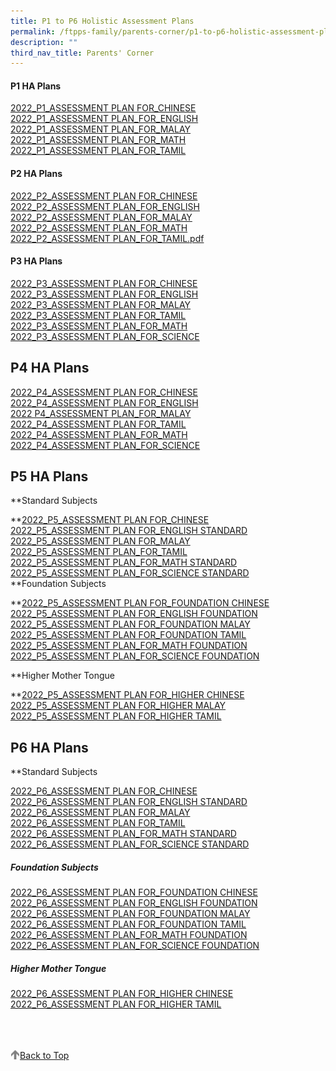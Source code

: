 ```yaml
---
title: P1 to P6 Holistic Assessment Plans
permalink: /ftpps-family/parents-corner/p1-to-p6-holistic-assessment-plans/
description: ""
third_nav_title: Parents' Corner
---
```

#### P1 HA Plans

[2022_P1_ASSESSMENT PLAN FOR_CHINESE](/files/2022_P1_ASSESSMENT%20PLAN%20FOR_CHINESE.pdf) 
<br>
[2022_P1_ASSESSMENT PLAN_FOR_ENGLISH](/files/2022_P1_ASSESSMENT%20PLAN_FOR_ENGLISH.pdf)
<br>
[2022_P1_ASSESSMENT PLAN_FOR_MALAY](/files/2022_P1_ASSESSMENT%20PLAN_FOR_MALAY.pdf)
<br>
[2022_P1_ASSESSMENT PLAN_FOR_MATH](/files/2022_P1_ASSESSMENT%20PLAN_FOR_MATH.pdf)
<br>
[ 2022_P1_ASSESSMENT PLAN_FOR_TAMIL](/files/2022_P1_ASSESSMENT%20PLAN_FOR_TAMIL.pdf)


#### P2 HA Plans


[2022_P2_ASSESSMENT PLAN FOR_CHINESE](/files/2022_P2_ASSESSMENT%20PLAN%20FOR_CHINESE.pdf)
<br>
[2022_P2_ASSESSMENT PLAN_FOR_ENGLISH](/files/2022_P2_ASSESSMENT%20PLAN_FOR_ENGLISH.pdf)
<br>
[2022_P2_ASSESSMENT PLAN_FOR_MALAY](/files/2022_P2_ASSESSMENT%20PLAN_FOR_MALAY.pdf)
<br>
[2022_P2_ASSESSMENT PLAN_FOR_MATH](/files/2022_P2_ASSESSMENT%20PLAN_FOR_MATH.pdf)
<br>
[2022_P2_ASSESSMENT PLAN_FOR_TAMIL.pdf](/files/2022_P2_ASSESSMENT%20PLAN_FOR_TAMIL.pdf)

#### P3 HA Plans


[2022\_P3\_ASSESSMENT PLAN FOR\_CHINESE](https://firsttoapayohpri.moe.edu.sg/qql/slot/u735/Holistic%20Assessment/P3/2022_P3_ASSESSMENT%20PLAN%20FOR_CHINESE.pdf)  
[2022\_P3\_ASSESSMENT PLAN FOR\_ENGLISH](https://firsttoapayohpri.moe.edu.sg/qql/slot/u735/Holistic%20Assessment/P3/2022_P3_ASSESSMENT%20PLAN%20FOR_ENGLISH.pdf)  
[2022\_P3\_ASSESSMENT PLAN FOR\_MALAY](https://firsttoapayohpri.moe.edu.sg/qql/slot/u735/Holistic%20Assessment/P3/2022_P3_ASSESSMENT%20PLAN%20FOR_MALAY.pdf)  
[2022\_P3\_ASSESSMENT PLAN FOR\_TAMIL](https://firsttoapayohpri.moe.edu.sg/qql/slot/u735/Holistic%20Assessment/P3/2022_P3_ASSESSMENT%20PLAN%20FOR_TAMIL.pdf)  
[2022\_P3\_ASSESSMENT PLAN\_FOR\_MATH](https://firsttoapayohpri.moe.edu.sg/qql/slot/u735/Holistic%20Assessment/P3/2022_P3_ASSESSMENT%20PLAN_FOR_MATH.pdf)  
[2022\_P3\_ASSESSMENT PLAN\_FOR\_SCIENCE](https://firsttoapayohpri.moe.edu.sg/qql/slot/u735/Holistic%20Assessment/P3/2022_P3_ASSESSMENT%20PLAN_FOR_SCIENCE.pdf)  

P4 HA Plans
-----------

[2022\_P4\_ASSESSMENT PLAN FOR\_CHINESE](https://firsttoapayohpri.moe.edu.sg/qql/slot/u735/Holistic%20Assessment/P4/2022_P4_ASSESSMENT%20PLAN%20FOR_CHINESE.pdf)  
[2022\_P4\_ASSESSMENT PLAN FOR\_ENGLISH](https://firsttoapayohpri.moe.edu.sg/qql/slot/u735/Holistic%20Assessment/P4/2022_P4_ASSESSMENT%20PLAN%20FOR_ENGLISH.pdf)  
[2022 P4\_ASSESSMENT PLAN\_FOR\_MALAY](https://firsttoapayohpri.moe.edu.sg/qql/slot/u735/Holistic%20Assessment/P4/2022%20P4_ASSESSMENT%20PLAN_FOR_MALAY.pdf)  
[2022\_P4\_ASSESSMENT PLAN FOR\_TAMIL](https://firsttoapayohpri.moe.edu.sg/qql/slot/u735/Holistic%20Assessment/P4/2022_P4_ASSESSMENT%20PLAN%20FOR_TAMIL.pdf)  
[2022\_P4\_ASSESSMENT PLAN\_FOR\_MATH](https://firsttoapayohpri.moe.edu.sg/qql/slot/u735/Holistic%20Assessment/P4/2022_P4_ASSESSMENT%20PLAN_FOR_MATH.pdf)  
[2022\_P4\_ASSESSMENT PLAN\_FOR\_SCIENCE](https://firsttoapayohpri.moe.edu.sg/qql/slot/u735/Holistic%20Assessment/P4/2022_P4_ASSESSMENT%20PLAN_FOR_SCIENCE.pdf)  

P5 HA Plans
-----------

**Standard Subjects  
  
**[2022\_P5\_ASSESSMENT PLAN FOR\_CHINESE](https://firsttoapayohpri.moe.edu.sg/qql/slot/u735/Holistic%20Assessment/P5/Standard%20Subjects/2022_P5_ASSESSMENT%20PLAN%20FOR_CHINESE.pdf)  
[2022\_P5\_ASSESSMENT PLAN FOR\_ENGLISH STANDARD](https://firsttoapayohpri.moe.edu.sg/qql/slot/u735/Holistic%20Assessment/P5/Standard%20Subjects/2022_P5_ASSESSMENT%20PLAN%20FOR_ENGLISH%20STANDARD.pdf)  
[2022\_P5\_ASSESSMENT PLAN FOR\_MALAY](https://firsttoapayohpri.moe.edu.sg/qql/slot/u735/Holistic%20Assessment/P5/Standard%20Subjects/2022_P5_ASSESSMENT%20PLAN%20FOR_MALAY.pdf)  
[2022\_P5\_ASSESSMENT PLAN\_FOR\_TAMIL](https://firsttoapayohpri.moe.edu.sg/qql/slot/u735/Holistic%20Assessment/P5/Standard%20Subjects/2022_P5_ASSESSMENT%20PLAN_FOR_TAMIL.pdf)  
[2022\_P5\_ASSESSMENT PLAN\_FOR\_MATH STANDARD](https://firsttoapayohpri.moe.edu.sg/qql/slot/u735/Holistic%20Assessment/P5/Standard%20Subjects/2022_P5_ASSESSMENT%20PLAN_FOR_MATH%20STANDARD.pdf)  
[2022\_P5\_ASSESSMENT PLAN\_FOR\_SCIENCE STANDARD](https://firsttoapayohpri.moe.edu.sg/qql/slot/u735/Holistic%20Assessment/P5/Standard%20Subjects/2022_P5_ASSESSMENT%20PLAN_FOR_SCIENCE%20STANDARD.pdf)  
**Foundation Subjects  
  
**[2022\_P5\_ASSESSMENT PLAN FOR\_FOUNDATION CHINESE](https://firsttoapayohpri.moe.edu.sg/qql/slot/u735/Holistic%20Assessment/P5/Foundation%20Subjects/2022_P5_ASSESSMENT%20PLAN%20FOR_FOUNDATION%20CHINESE.pdf)  
[2022\_P5\_ASSESSMENT PLAN FOR\_ENGLISH FOUNDATION](https://firsttoapayohpri.moe.edu.sg/qql/slot/u735/Holistic%20Assessment/P5/Foundation%20Subjects/2022_P5_ASSESSMENT%20PLAN%20FOR_ENGLISH%20FOUNDATION.pdf)  
[2022\_P5\_ASSESSMENT PLAN FOR\_FOUNDATION MALAY](https://firsttoapayohpri.moe.edu.sg/qql/slot/u735/Holistic%20Assessment/P5/Foundation%20Subjects/2022_P5_ASSESSMENT%20PLAN%20FOR_FOUNDATION%20MALAY.pdf)  
[2022\_P5\_ASSESSMENT PLAN FOR\_FOUNDATION TAMIL](https://firsttoapayohpri.moe.edu.sg/qql/slot/u735/Holistic%20Assessment/P5/Foundation%20Subjects/2022_P5_ASSESSMENT%20PLAN%20FOR_FOUNDATION%20TAMIL.pdf)  
[2022\_P5\_ASSESSMENT PLAN\_FOR\_MATH FOUNDATION](https://firsttoapayohpri.moe.edu.sg/qql/slot/u735/Holistic%20Assessment/P5/Foundation%20Subjects/2022_P5_ASSESSMENT%20PLAN_FOR_MATH%20FOUNDATION.pdf)  
[2022\_P5\_ASSESSMENT PLAN\_FOR\_SCIENCE FOUNDATION](https://firsttoapayohpri.moe.edu.sg/qql/slot/u735/Holistic%20Assessment/P5/Foundation%20Subjects/2022_P5_ASSESSMENT%20PLAN_FOR_SCIENCE%20FOUNDATION.pdf)  
  
**Higher Mother Tongue  
  
**[2022\_P5\_ASSESSMENT PLAN FOR\_HIGHER CHINESE](https://firsttoapayohpri.moe.edu.sg/qql/slot/u735/Holistic%20Assessment/P5/Higher%20Mother%20Tongue/2022_P5_ASSESSMENT%20PLAN%20FOR_HIGHER%20CHINESE.pdf)  
[2022\_P5\_ASSESSMENT PLAN FOR\_HIGHER MALAY](https://firsttoapayohpri.moe.edu.sg/qql/slot/u735/Holistic%20Assessment/P5/Higher%20Mother%20Tongue/2022_P5_ASSESSMENT%20PLAN%20FOR_HIGHER%20MALAY.pdf)  
[2022\_P5\_ASSESSMENT PLAN FOR\_HIGHER TAMIL](https://firsttoapayohpri.moe.edu.sg/qql/slot/u735/Holistic%20Assessment/P5/Higher%20Mother%20Tongue/2022_P5_ASSESSMENT%20PLAN%20FOR_HIGHER%20TAMIL.pdf)  

P6 HA Plans
-----------

**Standard Subjects  
  
[2022\_P6\_ASSESSMENT PLAN FOR\_CHINESE](https://firsttoapayohpri.moe.edu.sg/qql/slot/u735/Holistic%20Assessment/P6/Standard%20Subjects/2022_P6_ASSESSMENT%20PLAN%20FOR_CHINESE.pdf)  
[2022\_P6\_ASSESSMENT PLAN FOR\_ENGLISH STANDARD](https://firsttoapayohpri.moe.edu.sg/qql/slot/u735/Holistic%20Assessment/P6/Standard%20Subjects/2022_P6_ASSESSMENT%20PLAN%20FOR_ENGLISH%20STANDARD.pdf)  
[2022\_P6\_ASSESSMENT PLAN FOR\_MALAY](https://firsttoapayohpri.moe.edu.sg/qql/slot/u735/Holistic%20Assessment/P6/Standard%20Subjects/2022_P6_ASSESSMENT%20PLAN%20FOR_MALAY.pdf)  
[2022\_P6\_ASSESSMENT PLAN FOR\_TAMIL](https://firsttoapayohpri.moe.edu.sg/qql/slot/u735/Holistic%20Assessment/P6/Standard%20Subjects/2022_P6_ASSESSMENT%20PLAN%20FOR_TAMIL.pdf)  
[2022\_P6\_ASSESSMENT PLAN\_FOR\_MATH STANDARD](https://firsttoapayohpri.moe.edu.sg/qql/slot/u735/Holistic%20Assessment/P6/Standard%20Subjects/2022_P6_ASSESSMENT%20PLAN_FOR_MATH%20STANDARD.pdf)  
[2022\_P6\_ASSESSMENT PLAN\_FOR\_SCIENCE STANDARD](https://firsttoapayohpri.moe.edu.sg/qql/slot/u735/Holistic%20Assessment/P6/Standard%20Subjects/2022_P6_ASSESSMENT%20PLAN_FOR_SCIENCE%20STANDARD.pdf)  

##### Foundation Subjects
  
[2022_P6_ASSESSMENT PLAN FOR_FOUNDATION CHINESE](/files/2022_P6_ASSESSMENT%20PLAN%20FOR_FOUNDATION%20CHINESE.pdf)
<br>
[2022_P6_ASSESSMENT PLAN FOR_ENGLISH FOUNDATION](/files/2022_P6_ASSESSMENT%20PLAN%20FOR_ENGLISH%20FOUNDATION.pdf) 
<br>
[2022_P6_ASSESSMENT PLAN FOR_FOUNDATION MALAY](/files/2022_P6_ASSESSMENT%20PLAN%20FOR_FOUNDATION%20MALAY.pdf)
<br>
[2022_P6_ASSESSMENT PLAN FOR_FOUNDATION TAMIL](/files/2022_P6_ASSESSMENT%20PLAN%20FOR_FOUNDATION%20TAMIL.pdf)
<br>
[2022_P6_ASSESSMENT PLAN_FOR_MATH FOUNDATION](/files/2022_P6_ASSESSMENT%20PLAN_FOR_MATH%20FOUNDATION.pdf)
<br>
[2022_P6_ASSESSMENT PLAN_FOR_SCIENCE FOUNDATION](/files/2022_P6_ASSESSMENT%20PLAN_FOR_SCIENCE%20FOUNDATION.pdf)
  
##### Higher Mother Tongue 

[2022_P6_ASSESSMENT PLAN FOR_HIGHER CHINESE](/files/2022_P6_ASSESSMENT%20PLAN%20FOR_HIGHER%20CHINESE.pdf)
<br>
[2022_P6_ASSESSMENT PLAN FOR_HIGHER TAMIL](/files/2022_P6_ASSESSMENT%20PLAN%20FOR_HIGHER%20TAMIL.pdf)


<br>
<br>
<br>

<a href="/ftpps-family/parents-corner/p1-to-p6-holistic-assessment-plans#lo_main">
	 <img src="/images/arrow-up.png" style="width:3%" align="left"/> Back to Top
</a>